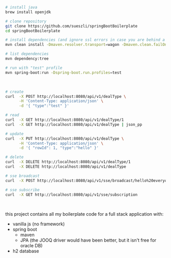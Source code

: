 ```bash
# install java
brew install openjdk

# clone repository
git clone https://github.com/sueszli/springBootBoilerplate
cd springBootBoilerplate

# install dependencies (and ignore ssl errors in case you are behind a proxy)
mvn clean install -Dmaven.resolver.transport=wagon -Dmaven.clean.failOnError=false -Dmaven.wagon.http.ssl.insecure=true -Dmaven.wagon.http.ssl.allowall=true -Dmaven.wagon.http.ssl.ignore.validity.dates=true -Dhttps.protocols=TLSv1.2

# list dependencies
mvn dependency:tree

# run with "test" profile
mvn spring-boot:run -Dspring-boot.run.profiles=test
```

<br>

```bash
# create
curl  -X POST http://localhost:8080/api/v1/dealType \
      -H 'Content-Type: application/json' \
      -d '{ "type":"test" }'

# read
curl  -X GET http://localhost:8080/api/v1/dealType/1
curl  -X GET http://localhost:8080/api/v1/dealType | json_pp

# update
curl  -X PUT http://localhost:8080/api/v1/dealType \
      -H 'Content-Type: application/json' \
      -d '{ "rowId": 1, "type":"hello" }'

# delete
curl  -X DELETE http://localhost:8080/api/v1/dealType/1
curl  -X DELETE http://localhost:8080/api/v1/dealType

# sse broadcast
curl  -X POST http://localhost:8080/api/v1/sse/broadcast/hello%20everyone!

# sse subscribe
curl  -X GET http://localhost:8080/api/v1/sse/subscription
```

<br>

this project contains all my boilerplate code for a full stack application with:

-   vanilla js (no framework)
-   spring boot
    -   maven
    -   JPA (the JOOQ driver would have been better, but it isn't free for oracle DB)
-   h2 database
